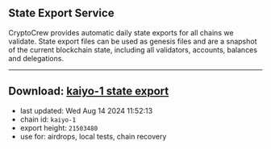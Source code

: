 ## State Export Service
CryptoCrew provides automatic daily state exports for all chains we validate. State export files can be used as genesis files and are a snapshot of the current blockchain state, including all validators, accounts, balances and delegations.

---
**Download: [kaiyo-1 state export](https://dl-eu2.ccvalidators.com/SERVICE/kujira/kaiyo-1_export_21503480.json)**
---

- last updated: Wed Aug 14 2024 11:52:13
- chain id: `kaiyo-1`
- export height: `21503480`
- use for: airdrops, local tests, chain recovery
